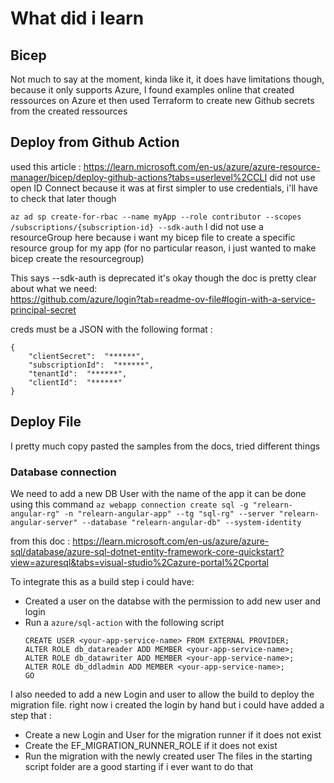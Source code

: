 # What did i learn

## Bicep
Not much to say at the moment, kinda like it, it does have limitations though, because it only supports Azure, I found examples online that created ressources on Azure et then used Terraform to create new Github secrets from the created ressources

## Deploy from Github Action
used this article : https://learn.microsoft.com/en-us/azure/azure-resource-manager/bicep/deploy-github-actions?tabs=userlevel%2CCLI
did not use open ID Connect because it was at first simpler to use credentials, i'll have to check that later though

`az ad sp create-for-rbac --name myApp --role contributor --scopes /subscriptions/{subscription-id} --sdk-auth`
I did not use a resourceGroup here because i want my bicep file to create a specific resource group for my app (for no particular reason, i just wanted to make bicep create the resourcegroup)

This says --sdk-auth is deprecated it's okay though the doc is pretty clear about what we need:  
https://github.com/azure/login?tab=readme-ov-file#login-with-a-service-principal-secret

creds must be a JSON with the following format : 
```
{
    "clientSecret":  "******",
    "subscriptionId":  "******",
    "tenantId":  "******",
    "clientId":  "******"
}
```



## Deploy File
I pretty much copy pasted the samples from the docs, tried different things

### Database connection

We need to add a new DB User with the name of the app it can be done using this command
`az webapp connection create sql -g "relearn-angular-rg" -n "relearn-angular-app" --tg "sql-rg" --server "relearn-angular-server" --database "relearn-angular-db" --system-identity`

from this doc : 
https://learn.microsoft.com/en-us/azure/azure-sql/database/azure-sql-dotnet-entity-framework-core-quickstart?view=azuresql&tabs=visual-studio%2Cazure-portal%2Cportal

To integrate this as a build step i could have: 
- Created a user on the databse with the permission to add new user and login
- Run a `azure/sql-action` with the following script 
    ```
    CREATE USER <your-app-service-name> FROM EXTERNAL PROVIDER;
    ALTER ROLE db_datareader ADD MEMBER <your-app-service-name>;
    ALTER ROLE db_datawriter ADD MEMBER <your-app-service-name>;
    ALTER ROLE db_ddladmin ADD MEMBER <your-app-service-name>;
    GO
    ```
I also needed to add a new Login and user to allow the build to deploy the migration file. right now i created the login by hand but i could have added a step that : 
- Create a new Login and User for the migration runner if it does not exist
- Create the EF_MIGRATION_RUNNER_ROLE if it does not exist
- Run the migration with the newly created user
The files in the starting script folder are a good starting if i ever want to do that



